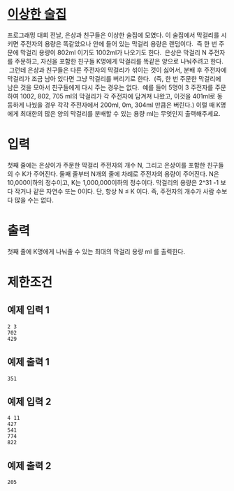 # [이상한 술집](https://www.acmicpc.net/problem/13702)

프로그래밍 대회 전날, 은상과 친구들은 이상한 술집에 모였다. 이 술집에서 막걸리를 시키면 주전자의 용량은 똑같았으나 안에 들어 있는 막걸리 용량은 랜덤이다.  즉 한 번 주문에 막걸리 용량이 802ml 이기도 1002ml가 나오기도 한다.  은상은 막걸리 N 주전자를 주문하고, 자신을 포함한 친구들 K명에게 막걸리를 똑같은 양으로 나눠주려고 한다.  그런데 은상과 친구들은 다른 주전자의 막걸리가 섞이는 것이 싫어서, 분배 후 주전자에 막걸리가 조금 남아 있다면 그냥 막걸리를 버리기로 한다.  (즉, 한 번 주문한 막걸리에 남은 것을 모아서 친구들에게 다시 주는 경우는 없다.  예를 들어 5명이 3 주전자를 주문하여 1002, 802, 705 ml의 막걸리가 각 주전자에 담겨져 나왔고, 이것을 401ml로 동등하게 나눴을 경우 각각 주전자에서 200ml, 0m, 304ml 만큼은 버린다.) 이럴 때 K명에게 최대한의 많은 양의 막걸리를 분배할 수 있는 용량 ml는 무엇인지 출력해주세요.

# 입력


첫째 줄에는 은상이가 주문한 막걸리 주전자의 개수 N, 그리고 은상이를 포함한 친구들의 수 K가 주어진다. 둘째 줄부터 N개의 줄에 차례로 주전자의 용량이 주어진다. N은 10,000이하의 정수이고, K는 1,000,000이하의 정수이다. 막걸리의 용량은 2^31 -1 보다 작거나 같은 자연수 또는 0이다. 단, 항상 N ≤ K 이다. 즉, 주전자의 개수가 사람 수보다 많을 수는 없다.

# 출력


첫째 줄에 K명에게 나눠줄 수 있는 최대의 막걸리 용량 ml 를 출력한다.

# 제한조건



## 예제 입력 1

```
2 3
702
429
```

## 예제 출력 1

```
351
```

## 예제 입력 2

```
4 11
427
541
774
822
```

## 예제 출력 2

```
205
```

